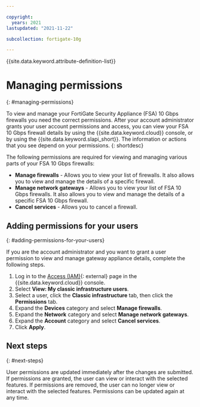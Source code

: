 ```yaml
---

copyright:
  years: 2021
lastupdated: "2021-11-22"

subcollection: fortigate-10g

---
```


{{site.data.keyword.attribute-definition-list}}

# Managing permissions
{: #managing-permissions}

To view and manage your FortiGate Security Appliance (FSA) 10 Gbps firewalls you need the correct permissions. After your account administrator grants your user account permissions and access, you can view your FSA 10 Gbps firewall details by using the {{site.data.keyword.cloud}} console, or by using the {{site.data.keyword.slapi_short}}. The information or actions that you see depend on your permissions.
{: shortdesc}

The following permissions are required for viewing and managing various parts of your FSA 10 Gbps firewalls:

* **Manage firewalls** - Allows you to view your list of firewalls. It also allows you to view and manage the details of a specific firewall.
* **Manage network gateways** - Allows you to view your list of FSA 10 Gbps firewalls. It also allows you to view and manage the details of a specific FSA 10 Gbps firewall.
* **Cancel services** - Allows you to cancel a firewall.

## Adding permissions for your users
{: #adding-permissions-for-your-users}

If you are the account administrator and you want to grant a user permission to view and manage gateway appliance details, complete the following steps.

1. Log in to the [Access (IAM)](https://cloud.ibm.com/iam/users){: external} page in the {{site.data.keyword.cloud}} console.
2. Select **View: My classic infrastructure users**.
3. Select a user, click the **Classic infrastructure** tab, then click the **Permissions** tab.
4. Expand the **Devices** category and select **Manage firewalls**.
4. Expand the **Network** category and select **Manage network gateways**.
4. Expand the **Account** category and select **Cancel services**.
6. Click **Apply**.

## Next steps
{: #next-steps}

User permissions are updated immediately after the changes are submitted. If permissions are granted, the user can view or interact with the selected features. If permissions are removed, the user can no longer view or interact with the selected features. Permissions can be updated again at any time.

